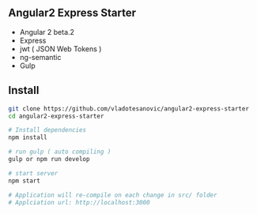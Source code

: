 ## Angular2 Express Starter

- Angular 2 beta.2
- Express
- jwt ( JSON Web Tokens )
- ng-semantic
- Gulp

## Install
```bash
git clone https://github.com/vladotesanovic/angular2-express-starter
cd angular2-express-starter

# Install dependencies
npm install

# run gulp ( auto compiling )
gulp or npm run develop

# start server
npm start

# Application will re-compile on each change in src/ folder
# Applciation url: http://localhost:3000
```